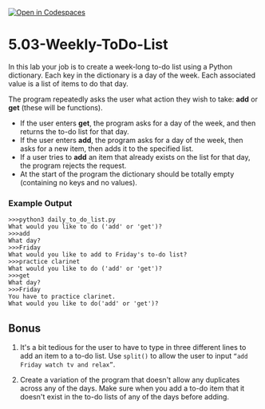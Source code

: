[![Open in Codespaces](https://classroom.github.com/assets/launch-codespace-2972f46106e565e64193e422d61a12cf1da4916b45550586e14ef0a7c637dd04.svg)](https://classroom.github.com/open-in-codespaces?assignment_repo_id=18581761)
# 5.03-Weekly-ToDo-List

In this lab your job is to create a week-long to-do list using a Python dictionary. Each key in the dictionary is a day of the week. Each associated value is a list of items to do that day.

The program repeatedly asks the user what action they wish to take: **add** or **get** (these will be functions).

* If the user enters **get**, the program asks for a day of the week, and then returns the to-do list for that day.
* If the user enters **add**, the program asks for a day of the week, then asks for a new item, then adds it to the specified list.
* If a user tries to **add** an item that already exists on the list for that day, the program rejects the request.
* At the start of the program the dictionary should be totally empty (containing no keys and no values).

### Example Output

```
>>>python3 daily_to_do_list.py
What would you like to do ('add' or 'get')?
>>>add
What day?
>>>Friday
What would you like to add to Friday's to-do list?
>>>practice clarinet
What would you like to do ('add' or 'get')?
>>>get
What day?
>>>Friday
You have to practice clarinet.
What would you like to do('add' or 'get')?
```

## Bonus
1. It's a bit tedious for the user to have to type in three different lines to add an item to a to-do list. Use `split()` to allow the user to input `“add Friday watch tv and relax”`.

2. Create a variation of the program that doesn't allow any duplicates across any of the days. Make sure when you add a to-do item that it doesn't exist in the to-do lists of any of the days before adding.
